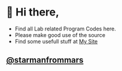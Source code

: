 # 👋 Hi there,
* Find all Lab related Program Codes here.
* Please make good use of the source
* Find some usefull stuff at [My Site](https://starmanfrommars.github.io/)

## [@starmanfrommars](https://github.com/starmanfrommars)

<!---
starmanfrommars/starmanfrommars is a ✨ special ✨ repository because its `README.md` (this file) appears on your GitHub profile.
You can click the Preview link to take a look at your changes.
--->
